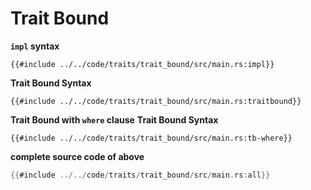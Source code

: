 # Trait Bound

**`impl` syntax**
```rust, no_run, noplayground
{{#include ../../code/traits/trait_bound/src/main.rs:impl}}
```
**Trait Bound Syntax**
```rust, no_run, noplayground
{{#include ../../code/traits/trait_bound/src/main.rs:traitbound}}
```
**Trait Bound with `where` clause**
**Trait Bound Syntax**
```rust, no_run, noplayground
{{#include ../../code/traits/trait_bound/src/main.rs:tb-where}}
```

**complete source code of above**
```rust
{{#include ../../code/traits/trait_bound/src/main.rs:all}}
```

